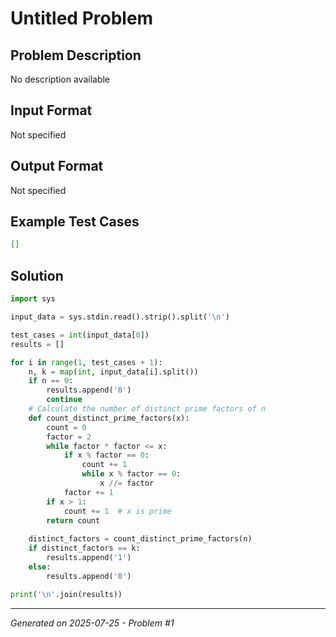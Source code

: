 # Untitled Problem

## Problem Description
No description available

## Input Format
Not specified

## Output Format
Not specified

## Example Test Cases
```json
[]
```

## Solution
```python
import sys

input_data = sys.stdin.read().strip().split('\n')

test_cases = int(input_data[0])
results = []

for i in range(1, test_cases + 1):
    n, k = map(int, input_data[i].split())
    if n == 0:
        results.append('0')
        continue
    # Calculate the number of distinct prime factors of n
    def count_distinct_prime_factors(x):
        count = 0
        factor = 2
        while factor * factor <= x:
            if x % factor == 0:
                count += 1
                while x % factor == 0:
                    x //= factor
            factor += 1
        if x > 1:
            count += 1  # x is prime
        return count
    
    distinct_factors = count_distinct_prime_factors(n)
    if distinct_factors == k:
        results.append('1')
    else:
        results.append('0')

print('\n'.join(results))
```

---
*Generated on 2025-07-25 - Problem #1*
